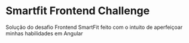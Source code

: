 # Smartfit Frontend Challenge

Solução do desafio Frontend SmartFit feito com o intuito de aperfeiçoar minhas habilidades em Angular
